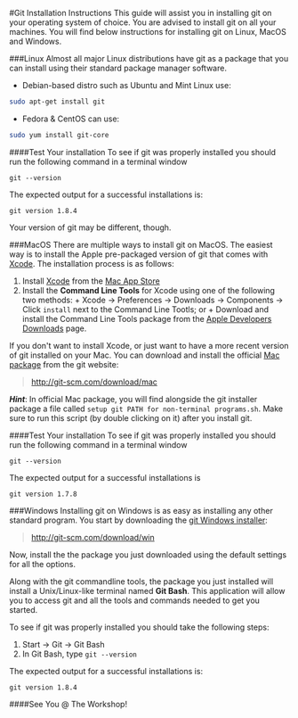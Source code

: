 #Git Installation Instructions
This guide will assist you in installing git on your operating system of choice. You are advised to install git on all your machines. You will find below instructions for installing git on Linux, MacOS and Windows.

###Linux
Almost all major Linux distributions have git as a package that you can install using their standard package manager software.

  + Debian-based distro such as Ubuntu and Mint Linux use:
```bash
sudo apt-get install git
```

  + Fedora & CentOS can use:
```bash
sudo yum install git-core
```

####Test Your installation
To see if git was properly installed you should run the following command in a terminal window
```
git --version
```

The expected output for a successful installations is:
```
git version 1.8.4
```
Your version of git may be different, though.

###MacOS
There are multiple ways to install git on MacOS. The easiest way is to install the Apple pre-packaged version of git that comes with [Xcode](https://developer.apple.com/xcode/). The installation process is as follows:

  1. Install [Xcode](https://itunes.apple.com/us/app/xcode/id497799835) from the [Mac App Store](https://itunes.apple.com/us/app/xcode/id497799835)
  1. Install the **Command Line Tools** for Xcode using one of the following two methods:
    + Xcode &rarr; Preferences &rarr; Downloads &rarr; Components &rarr; Click `install` next to the Command Line Tootls; or
    + Download and install the Command Line Tools package from the [Apple Developers Downloads](https://developer.apple.com/downloads) page.


If you don't want to install Xcode, or just want to have a more recent version of git installed on your Mac. You can download and install the official [Mac package](http://git-scm.com/downloads) from the git website:
>http://git-scm.com/download/mac

_**Hint**_: In official Mac package, you will find alongside the git installer package a file called `setup git PATH for non-terminal programs.sh`. Make sure to run this script (by double clicking on it) after you install git.


####Test Your installation
To see if git was properly installed you should run the following command in a terminal window
```
git --version
```

The expected output for a successful installations is
```
git version 1.7.8
```

###Windows
Installing git on Windows is as easy as installing any other standard program. You start by downloading the [git Windows installer](http://git-scm.com/downloads):
>http://git-scm.com/download/win

Now, install the the package you just downloaded using the default settings for all the options.

Along with the git commandline tools, the package you just installed will install a Unix/Linux-like terminal named **Git Bash**. This application will allow you to access git and all the tools and commands needed to get you started.

To see if git was properly installed you should take the following steps:
  1. Start &rarr; Git &rarr; Git Bash
  1. In Git Bash, type `git --version`

The expected output for a successful installations is:
```
git version 1.8.4
```

####See You @ The Workshop!
